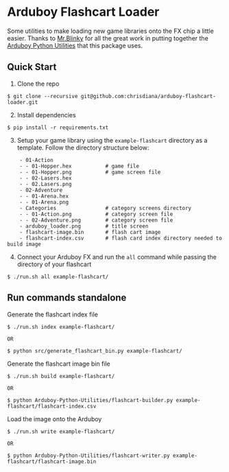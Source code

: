 # Arduboy Flashcart Loader

Some utilities to make loading new game libraries onto the FX chip a little easier. Thanks to [Mr.Blinky](https://github.com/MrBlinky) for all the great work in putting together the [Arduboy Python Utilities](https://github.com/MrBlinky/Arduboy-Python-Utilities) that this package uses.


## Quick Start

1. Clone the repo

```
$ git clone --recursive git@github.com:chrisdiana/arduboy-flashcart-loader.git
```

2. Install dependencies

```
$ pip install -r requirements.txt
```

3. Setup your game library using the `example-flashcart` directory as a template. Follow the directory structure below:

```
    - 01-Action
    - - 01-Hopper.hex           # game file
    - - 01-Hopper.png           # game screen file
    - - 02-Lasers.hex
    - - 02.Lasers.png
    - 02-Adventure
    - - 01-Arena.hex
    - - 01-Arena.png
    - Categories                # category screens directory
    - - 01-Action.png           # category screen file
    - - 02-Adventure.png        # category screen file
    - arduboy_loader.png        # title screen
    - flashcart-image.bin       # flash cart image
    - flashcart-index.csv       # flash card index directory needed to build image
```

4. Connect your Arduboy FX and run the `all` command while passing the directory of your flashcart

```
$ ./run.sh all example-flashcart/
```


## Run commands standalone

Generate the flashcart index file

```
$ ./run.sh index example-flashcart/

OR

$ python src/generate_flashcart_bin.py example-flashcart/
```

Generate the flashcart image bin file

```
$ ./run.sh build example-flashcart/

OR

$ python Arduboy-Python-Utilities/flashcart-builder.py example-flashcart/flashcart-index.csv
```

Load the image onto the Arduboy

```
$ ./run.sh write example-flashcart/

OR

$ python Arduboy-Python-Utilities/flashcart-writer.py example-flashcart/flashcart-image.bin
```


